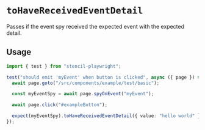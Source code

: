 # `toHaveReceivedEventDetail`

Passes if the event spy received the expected event with the expected detail.

## Usage

```ts
import { test } from "stencil-playwright";

test("should emit 'myEvent' when button is clicked", async ({ page }) => {
  await page.goto("/src/components/example/test/basic");

  const myEventSpy = await page.spyOnEvent("myEvent");

  await page.click("#exampleButton");

  expect(myEventSpy).toHaveReceivedEventDetail({ value: "hello world" });
});
```
